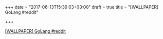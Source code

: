 +++
date = "2017-06-13T15:39:03+03:00"
draft = true
title = "[WALLPAPER] GoLang  #reddit"

+++

<p><a href="https://t.co/I05vNARqgk">[WALLPAPER] GoLang  #reddit</a></p>